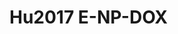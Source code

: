 # Hu2017 E-NP-DOX
<a name="material" />
<script type="application/ld+json">

  {
    "@context": "https://schema.org/",
    "@type": "ChemicalSubstance",
    "http://purl.org/dc/terms/conformsTo":
      {
        "@type": "CreativeWork",
        "@id": "https://bioschemas.org/profiles/ChemicalSubstance/0.4-RELEASE/"
      },
    "@id": "https://egonw.github.io/nanowiki/nanowiki473.html#material",
    "name": "Hu2017 E-NP-DOX",
    "sameAs: "http://127.0.0.1/mediawiki/index.php/Special:URIResolver/Hu2017_E-2DNP-2DDOX"
  }
</script>

